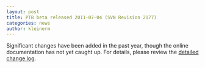 ```yaml
---
layout: post
title: PTB beta released 2011-07-04 (SVN Revision 2177)
categories: news
author: kleinerm
---
```


Significant changes have been added in the past year, though the online
documentation has not yet caught up. For details, please review the
[detailed change
log](http://svn.berlios.de/wsvn/osxptb/beta/?op=log&rev=0&sc=0&isdir=1).
